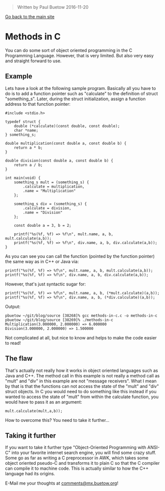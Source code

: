 > Written by Paul Buetow 2016-11-20

[Go back to the main site](../)

# Methods in C

You can do some sort of object oriented programming in the C Programming Language. However, that is very limited. But also very easy and straight forward to use.

## Example

Lets have a look at the following sample program. Basically all you have to do is to add a function pointer such as "calculate" to the definition of struct "something_s". Later, during the struct initialization, assign a function address to that function pointer:

```
#include <stdio.h>

typedef struct {
    double (*calculate)(const double, const double);
    char *name;
} something_s;

double multiplication(const double a, const double b) {
    return a * b;
}

double division(const double a, const double b) {
    return a / b;
}

int main(void) {
    something_s mult = (something_s) {
        .calculate = multiplication,
        .name = "Multiplication"
    };

    something_s div = (something_s) {
        .calculate = division,
        .name = "Division"
    };

    const double a = 3, b = 2;

    printf("%s(%f, %f) => %f\n", mult.name, a, b, mult.calculate(a,b));
    printf("%s(%f, %f) => %f\n", div.name, a, b, div.calculate(a,b));
}
```

As you can see you can call the function (pointed by the function pointer) the same way as in C++ or Java via:

```
printf("%s(%f, %f) => %f\n", mult.name, a, b, mult.calculate(a,b));
printf("%s(%f, %f) => %f\n", div.name, a, b, div.calculate(a,b));
```

However, that's just syntactic sugar for:

```
printf("%s(%f, %f) => %f\n", mult.name, a, b, (*mult.calculate)(a,b));
printf("%s(%f, %f) => %f\n", div.name, a, b, (*div.calculate)(a,b));
```

Output:

```
pbuetow ~/git/blog/source [38268]% gcc methods-in-c.c -o methods-in-c
pbuetow ~/git/blog/source [38269]% ./methods-in-c
Multiplication(3.000000, 2.000000) => 6.000000
Division(3.000000, 2.000000) => 1.500000
```

Not complicated at all, but nice to know and helps to make the code easier to read!

## The flaw

That's actually not really how it works in object oriented languages such as Java and C++. The method call in this example is not really a method call as "mult" and "div" in this example are not "message receivers". What I mean by that is that the functions can not access the state of the "mult" and "div" struct objects. In C you would need to do something like this instead if you wanted to access the state of "mult" from within the calculate function, you would have to pass it as an argument:

```
mult.calculate(mult,a,b));
```

How to overcome this? You need to take it further...

## Taking it further

If you want to take it further type "Object-Oriented Programming with ANSI-C" into your favorite internet search engine, you will find some crazy stuff. Some go as far as writing a C preprocessor in AWK, which takes some object oriented pseudo-C and transforms it to plain C so that the C compiler can compile it to machine code. This is actually similar to how the C++ language had its origins.

E-Mail me your thoughts at comments@mx.buetow.org!
